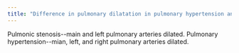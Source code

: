 ```yaml
---
title: "Difference in pulmonary dilatation in pulmonary hypertension and pulmonic stenosis?"
---
```

Pulmonic stenosis--main and left pulmonary arteries dilated. Pulmonary hypertension--mian, left, and right pulmonary arteries dilated.

